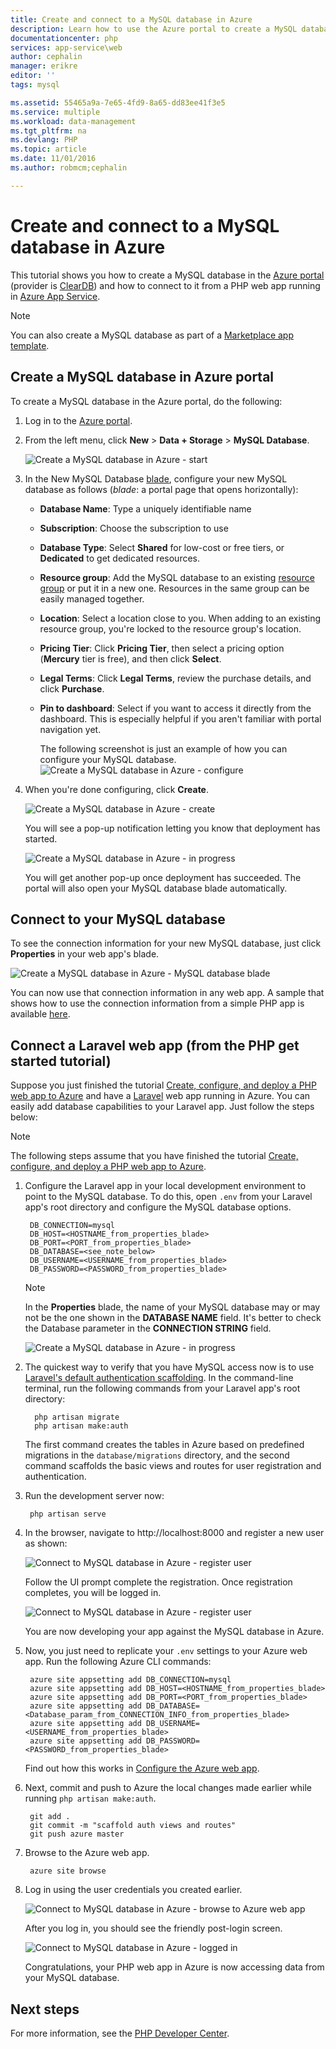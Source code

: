 ```yaml
---
title: Create and connect to a MySQL database in Azure
description: Learn how to use the Azure portal to create a MySQL database and then connect to it from a PHP web app in Azure.
documentationcenter: php
services: app-service\web
author: cephalin
manager: erikre
editor: ''
tags: mysql

ms.assetid: 55465a9a-7e65-4fd9-8a65-dd83ee41f3e5
ms.service: multiple
ms.workload: data-management
ms.tgt_pltfrm: na
ms.devlang: PHP
ms.topic: article
ms.date: 11/01/2016
ms.author: robmcm;cephalin

---
```

# Create and connect to a MySQL database in Azure
This tutorial shows you how to create a MySQL database in the [Azure portal](https://portal.azure.com) (provider is [ClearDB](http://www.cleardb.com/)) and how to connect to it from a PHP web app running in 
[Azure App Service](app-service/app-service-value-prop-what-is.md). 

> [!NOTE]
> You can also create a MySQL database as part of a [Marketplace app template](app-service-web/app-service-web-create-web-app-from-marketplace.md).
> 
> 

## Create a MySQL database in Azure portal
To create a MySQL database in the Azure portal, do the following:

1. Log in to the [Azure portal](https://portal.azure.com).
2. From the left menu, click **New** > **Data + Storage** > **MySQL Database**.
   
    ![Create a MySQL database in Azure - start](./media/store-php-create-mysql-database/create-db-1-start.png)
3. In the New MySQL Database [blade](azure-portal-overview.md), configure your new MySQL database as follows (*blade*: a portal page that opens horizontally):
   
   * **Database Name**: Type a uniquely identifiable name
   * **Subscription**: Choose the subscription to use
   * **Database Type**: Select **Shared** for low-cost or free tiers, or **Dedicated** to get dedicated resources. 
   * **Resource group**: Add the MySQL database to an existing [resource group](azure-resource-manager/resource-group-overview.md) or put it in a new one. Resources in the same group
     can be easily managed together.
   * **Location**: Select a location close to you. When adding to an existing resource group, you're locked to the resource group's location.
   * **Pricing Tier**: Click **Pricing Tier**, then select a pricing option (**Mercury** tier is free), and then click **Select**. 
   * **Legal Terms**: Click **Legal Terms**, review the purchase details, and click **Purchase**.
   * **Pin to dashboard**: Select if you want to access it directly from the dashboard. This is especially helpful if you aren't familiar with
     portal navigation yet.
     
     The following screenshot is just an example of how you can configure your MySQL database.  
     ![Create a MySQL database in Azure - configure](./media/store-php-create-mysql-database/create-db-2-configure.png)
4. When you're done configuring, click **Create**.
   
    ![Create a MySQL database in Azure - create](./media/store-php-create-mysql-database/create-db-3-create.png)
   
    You will see a pop-up notification letting you know that deployment has started.
   
    ![Create a MySQL database in Azure - in progress](./media/store-php-create-mysql-database/create-db-4-started-status.png)
   
    You will get another pop-up once deployment has succeeded. The portal will also open your MySQL database blade automatically.

<a name="connect"></a>

## Connect to your MySQL database
To see the connection information for your new MySQL database, just click **Properties** in your web app's blade.

![Create a MySQL database in Azure - MySQL database blade](./media/store-php-create-mysql-database/create-db-5-finished-db-blade.png)

You can now use that connection information in any web app. A sample that shows how to use the connection information from a simple
PHP app is available [here](https://github.com/WindowsAzure/azure-sdk-for-php-samples/tree/master/tasklist-mysql).

## Connect a Laravel web app (from the PHP get started tutorial)
Suppose you just finished the tutorial [Create, configure, and deploy a PHP web app to Azure](app-service-web/app-service-web-php-get-started.md)
and have a [Laravel](https://www.laravel.com/) web app running in Azure. You can easily add database capabilities to your Laravel
app. Just follow the steps below:

> [!NOTE]
> The following steps assume that you have finished the tutorial 
> [Create, configure, and deploy a PHP web app to Azure](app-service-web/app-service-web-php-get-started.md).
> 
> 

1. Configure the Laravel app in your local development environment to point to the MySQL database. To do this, open `.env`
   from your Laravel app's root directory and configure the MySQL database options.
   
        DB_CONNECTION=mysql
        DB_HOST=<HOSTNAME_from_properties_blade>
        DB_PORT=<PORT_from_properties_blade>
        DB_DATABASE=<see_note_below>
        DB_USERNAME=<USERNAME_from_properties_blade>
        DB_PASSWORD=<PASSWORD_from_properties_blade>
   
   > [!NOTE]
   > In the **Properties** blade, the name of your MySQL database may or may not be the one shown in the **DATABASE NAME** field. It's better
   > to check the Database parameter in the **CONNECTION STRING** field.    
   > 
   > ![Create a MySQL database in Azure - in progress](./media/store-php-create-mysql-database/connect-db-1-database-name.png)
   > 
   > 
2. The quickest way to verify that you have MySQL access now is to use 
   [Laravel's default authentication scaffolding](https://laravel.com/docs/5.2/authentication#authentication-quickstart). 
   In the command-line terminal, run the following commands from your Laravel app's root directory:
   
         php artisan migrate
         php artisan make:auth
   
    The first command creates the tables in Azure based on predefined migrations in the `database/migrations` directory, and the second 
    command scaffolds the basic views and routes for user registration and authentication.
3. Run the development server now:
   
        php artisan serve
4. In the browser, navigate to http://localhost:8000 and register a new user as shown:
   
    ![Connect to MySQL database in Azure - register user](./media/store-php-create-mysql-database/connect-db-2-development-server.png)
   
    Follow the UI prompt complete the registration. Once registration completes, you will be logged in.
   
    ![Connect to MySQL database in Azure - register user](./media/store-php-create-mysql-database/connect-db-3-registered-user.png)
   
    You are now developing your app against the MySQL database in Azure.
5. Now, you just need to replicate your `.env` settings to your Azure web app. Run the following Azure CLI commands:
   
        azure site appsetting add DB_CONNECTION=mysql
        azure site appsetting add DB_HOST=<HOSTNAME_from_properties_blade>
        azure site appsetting add DB_PORT=<PORT_from_properties_blade>
        azure site appsetting add DB_DATABASE=<Database_param_from_CONNECTION_INFO_from_properties_blade>
        azure site appsetting add DB_USERNAME=<USERNAME_from_properties_blade>
        azure site appsetting add DB_PASSWORD=<PASSWORD_from_properties_blade>
   
    Find out how this works in [Configure the Azure web app](app-service-web/app-service-web-php-get-started.md#configure).
6. Next, commit and push to Azure the local changes made earlier while running `php artisan make:auth`.
   
        git add .
        git commit -m "scaffold auth views and routes"
        git push azure master
7. Browse to the Azure web app.
   
        azure site browse
8. Log in using the user credentials you created earlier.
   
    ![Connect to MySQL database in Azure - browse to Azure web app](./media/store-php-create-mysql-database/connect-db-4-browse-azure-webapp.png)
   
    After you log in, you should see the friendly post-login screen.
   
    ![Connect to MySQL database in Azure - logged in](./media/store-php-create-mysql-database/connect-db-5-logged-in.png)
   
    Congratulations, your PHP web app in Azure is now accessing data from your MySQL database. 

## Next steps
For more information, see the [PHP Developer Center](https://azure.microsoft.com/develop/php/).

